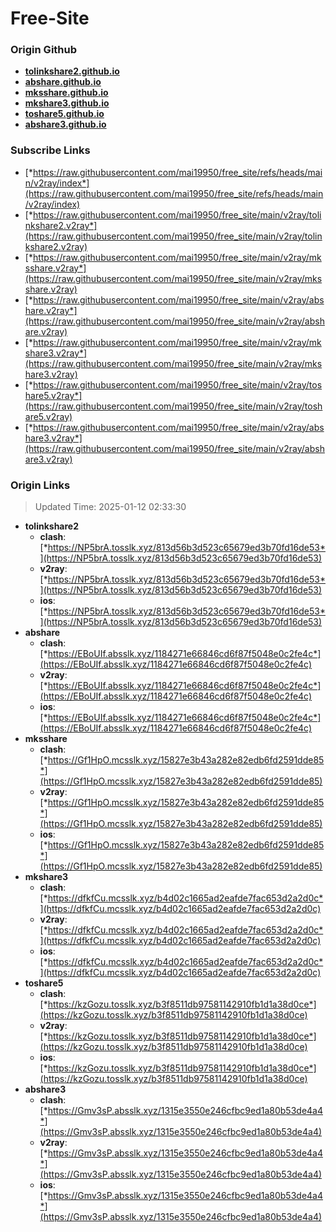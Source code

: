 # Free-Site

### Origin Github

- [**tolinkshare2.github.io**](https://github.com/tolinkshare2/tolinkshare2.github.io)
- [**abshare.github.io**](https://github.com/abshare/abshare.github.io)
- [**mksshare.github.io**](https://github.com/mksshare/mksshare.github.io)
- [**mkshare3.github.io**](https://github.com/mkshare3/mkshare3.github.io)
- [**toshare5.github.io**](https://github.com/toshare5/toshare5.github.io)
- [**abshare3.github.io**](https://github.com/abshare3/abshare3.github.io)

### Subscribe Links

- [*https://raw.githubusercontent.com/mai19950/free_site/refs/heads/main/v2ray/index*](https://raw.githubusercontent.com/mai19950/free_site/refs/heads/main/v2ray/index)
- [*https://raw.githubusercontent.com/mai19950/free_site/main/v2ray/tolinkshare2.v2ray*](https://raw.githubusercontent.com/mai19950/free_site/main/v2ray/tolinkshare2.v2ray)
- [*https://raw.githubusercontent.com/mai19950/free_site/main/v2ray/mksshare.v2ray*](https://raw.githubusercontent.com/mai19950/free_site/main/v2ray/mksshare.v2ray)
- [*https://raw.githubusercontent.com/mai19950/free_site/main/v2ray/abshare.v2ray*](https://raw.githubusercontent.com/mai19950/free_site/main/v2ray/abshare.v2ray)
- [*https://raw.githubusercontent.com/mai19950/free_site/main/v2ray/mkshare3.v2ray*](https://raw.githubusercontent.com/mai19950/free_site/main/v2ray/mkshare3.v2ray)
- [*https://raw.githubusercontent.com/mai19950/free_site/main/v2ray/toshare5.v2ray*](https://raw.githubusercontent.com/mai19950/free_site/main/v2ray/toshare5.v2ray)
- [*https://raw.githubusercontent.com/mai19950/free_site/main/v2ray/abshare3.v2ray*](https://raw.githubusercontent.com/mai19950/free_site/main/v2ray/abshare3.v2ray)

### Origin Links

> Updated Time: 2025-01-12 02:33:30

- **tolinkshare2**
  - **clash**: [*https://NP5brA.tosslk.xyz/813d56b3d523c65679ed3b70fd16de53*](https://NP5brA.tosslk.xyz/813d56b3d523c65679ed3b70fd16de53)
  - **v2ray**: [*https://NP5brA.tosslk.xyz/813d56b3d523c65679ed3b70fd16de53*](https://NP5brA.tosslk.xyz/813d56b3d523c65679ed3b70fd16de53)
  - **ios**: [*https://NP5brA.tosslk.xyz/813d56b3d523c65679ed3b70fd16de53*](https://NP5brA.tosslk.xyz/813d56b3d523c65679ed3b70fd16de53)
- **abshare**
  - **clash**: [*https://EBoUIf.absslk.xyz/1184271e66846cd6f87f5048e0c2fe4c*](https://EBoUIf.absslk.xyz/1184271e66846cd6f87f5048e0c2fe4c)
  - **v2ray**: [*https://EBoUIf.absslk.xyz/1184271e66846cd6f87f5048e0c2fe4c*](https://EBoUIf.absslk.xyz/1184271e66846cd6f87f5048e0c2fe4c)
  - **ios**: [*https://EBoUIf.absslk.xyz/1184271e66846cd6f87f5048e0c2fe4c*](https://EBoUIf.absslk.xyz/1184271e66846cd6f87f5048e0c2fe4c)
- **mksshare**
  - **clash**: [*https://Gf1HpO.mcsslk.xyz/15827e3b43a282e82edb6fd2591dde85*](https://Gf1HpO.mcsslk.xyz/15827e3b43a282e82edb6fd2591dde85)
  - **v2ray**: [*https://Gf1HpO.mcsslk.xyz/15827e3b43a282e82edb6fd2591dde85*](https://Gf1HpO.mcsslk.xyz/15827e3b43a282e82edb6fd2591dde85)
  - **ios**: [*https://Gf1HpO.mcsslk.xyz/15827e3b43a282e82edb6fd2591dde85*](https://Gf1HpO.mcsslk.xyz/15827e3b43a282e82edb6fd2591dde85)
- **mkshare3**
  - **clash**: [*https://dfkfCu.mcsslk.xyz/b4d02c1665ad2eafde7fac653d2a2d0c*](https://dfkfCu.mcsslk.xyz/b4d02c1665ad2eafde7fac653d2a2d0c)
  - **v2ray**: [*https://dfkfCu.mcsslk.xyz/b4d02c1665ad2eafde7fac653d2a2d0c*](https://dfkfCu.mcsslk.xyz/b4d02c1665ad2eafde7fac653d2a2d0c)
  - **ios**: [*https://dfkfCu.mcsslk.xyz/b4d02c1665ad2eafde7fac653d2a2d0c*](https://dfkfCu.mcsslk.xyz/b4d02c1665ad2eafde7fac653d2a2d0c)
- **toshare5**
  - **clash**: [*https://kzGozu.tosslk.xyz/b3f8511db97581142910fb1d1a38d0ce*](https://kzGozu.tosslk.xyz/b3f8511db97581142910fb1d1a38d0ce)
  - **v2ray**: [*https://kzGozu.tosslk.xyz/b3f8511db97581142910fb1d1a38d0ce*](https://kzGozu.tosslk.xyz/b3f8511db97581142910fb1d1a38d0ce)
  - **ios**: [*https://kzGozu.tosslk.xyz/b3f8511db97581142910fb1d1a38d0ce*](https://kzGozu.tosslk.xyz/b3f8511db97581142910fb1d1a38d0ce)
- **abshare3**
  - **clash**: [*https://Gmv3sP.absslk.xyz/1315e3550e246cfbc9ed1a80b53de4a4*](https://Gmv3sP.absslk.xyz/1315e3550e246cfbc9ed1a80b53de4a4)
  - **v2ray**: [*https://Gmv3sP.absslk.xyz/1315e3550e246cfbc9ed1a80b53de4a4*](https://Gmv3sP.absslk.xyz/1315e3550e246cfbc9ed1a80b53de4a4)
  - **ios**: [*https://Gmv3sP.absslk.xyz/1315e3550e246cfbc9ed1a80b53de4a4*](https://Gmv3sP.absslk.xyz/1315e3550e246cfbc9ed1a80b53de4a4)
